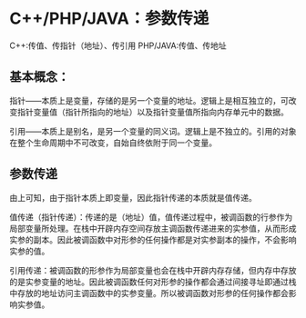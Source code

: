 # C++/PHP/JAVA：参数传递

C++:传值、传指针（地址）、传引用
PHP/JAVA:传值、传地址

## 基本概念：

指针——本质上是变量，存储的是另一个变量的地址。逻辑上是相互独立的，可改变指针变量值（指针所指向的地址）以及指针变量值所指向内存单元中的数据。

引用——本质上是别名，是另一个变量的同义词。逻辑上是不独立的。引用的对象在整个生命周期中不可改变，自始自终依附于同一个变量。

## 参数传递

由上可知，由于指针本质上即变量，因此指针传递的本质就是值传递。

值传递（指针传递）：传递的是（地址）值，值传递过程中，被调函数的行参作为局部变量所处理。在栈中开辟内存空间存放主调函数传递进来的实参值，从而形成实参的副本。因此被调函数中对形参的任何操作都是对实参副本的操作，不会影响实参的值。

引用传递：被调函数的形参作为局部变量也会在栈中开辟内存存储，但内存中存放的是实参变量的地址。因此被调函数任何对形参的操作都会通过间接寻址即通过栈中存放的地址访问主调函数中的实参变量。所以被调函数对形参的任何操作都会影响实参值。
